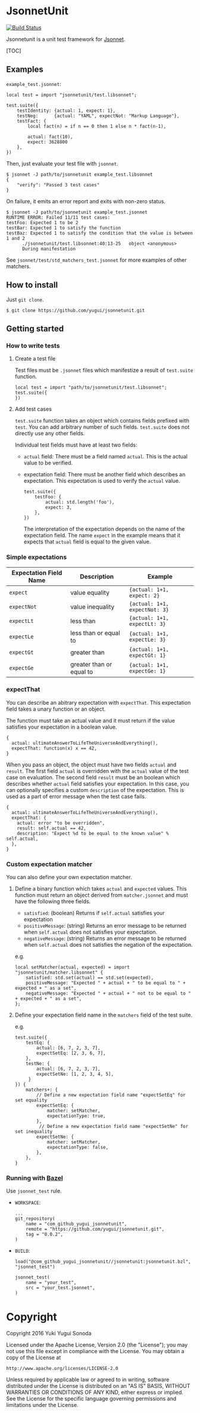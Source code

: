 # JsonnetUnit

[![Build Status](https://travis-ci.org/yugui/jsonnetunit.svg?branch=master)](https://travis-ci.org/yugui/jsonnetunit)

Jsonnetunit is a unit test framework for [Jsonnet](http://jsonnet.org/).

[TOC]

## Examples

`example_test.jsonnet`:
```jsonnet
local test = import "jsonnetunit/test.libsonnet";

test.suite({
    testIdentity: {actual: 1, expect: 1},
    testNeg:      {actual: "YAML", expectNot: "Markup Language"},
    testFact: {
        local fact(n) = if n == 0 then 1 else n * fact(n-1),

        actual: fact(10),
        expect: 3628800
    },
})
```

Then, just evaluate your test file with `jsonnet`.
```console
$ jsonnet -J path/to/jsonnetunit example_test.libsonnet
{
    "verify": "Passed 3 test cases"
}
```

On failure, it emits an error report and exits with non-zero status.
```console
$ jsonnet -J path/to/jsonnetunit example_test.jsonnet
RUNTIME ERROR: Failed 11/11 test cases:
testFoo: Expected 1 to be 2
testBar: Expected 1 to satisfy the function
testBaz: Expected 1 to satisfy the condition that the value is between 1 and 2
      ./jsonnetunit/test.libsonnet:40:13-25   object <anonymous>
      During manifestation
```

See `jsonnet/test/std_matchers_test.jsonnet` for more examples of other matchers.

## How to install

Just `git clone`.

```console
$ git clone https://github.com/yugui/jsonnetunit.git
```

## Getting started

### How to write tests

1.  Create a test file

    Test files must be `.jsonnet` files which manifestize a result of `test.suite` function.

    ```jsonnet
    local test = import "path/to/jsonnetunit/test.libsonnet";
    test.suite({
    })
    ```

2.  Add test cases

    `test.suite` function takes an object which contains fields prefixed with `test`.
    You can add arbitrary number of such fields.  `test.suite` does not directly use any other fields.

    Individual test fields must have at least two fields:

    * `actual` field: There must be a field named `actual`. This is the actual value to be verified.
    * expectation field: There must be another field which describes an expectation.  This expectation is used to verify the `actual` value.

      ```jsonnet
      test.suite({
          testFoo: {
              actual: std.length('foo'),
              expect: 3,
          },
      })
      ```

      The interpretation of the expectation depends on the name of the expectation field. The name `expect` in the example means that it expects that `actual` field is equal to the given value.

### Simple expectations

Expectation Field Name | Description               | Example
-----------------------|---------------------------|------------------------------
`expect`               | value equality            | `{actual: 1+1, expect: 2}`
`expectNot`            | value inequality          | `{actual: 1+1, expectNot: 3}`
`expectLt`             | less than                 | `{actual: 1+1, expectLt: 3}`
`expectLe`             | less than or equal to     | `{actual: 1+1, expectLe: 3}`
`expectGt`             | greater than              | `{actual: 1+1, expectGt: 1}`
`expectGe`             | greater than or equal to  | `{actual: 1+1, expectGe: 1}`

### expectThat

You can describe an abitrary expectation with `expectThat`.
This expectation field takes a unary function or an object.

The function must take an actual value and it must return if the value satisfies your expectation in a boolean value.

```jsonnet
{
  actual: ultimateAnswerToLifeTheUniverseAndEverything(),
  expectThat: function(x) x == 42,
}
```

When you pass an object, the object must have two fields `actual` and `result`.
The first field `actual` is overridden with the `actual` value of the test case on evaluation.
The second field `result` must be an boolean which describes whether `actual` field satisfies your expectation.
In this case, you can optionally specifies a custom `description` of the expectation.  This is used as a part of error message when the test case fails.

```jsonnet
{
  actual: ultimateAnswerToLifeTheUniverseAndEverything(),
  expectThat: {
    actual: error "to be overridden",
    result: self.actual == 42,
    description: "Expect %d to be equal to the known value" % self.actual,
  },
}
```

### Custom expectation matcher

You can also define your own expectation matcher.

1.  Define a binary function which takes `actual` and `expected` values. This function must return an object
    derived from `matcher.jsonnet` and must have the following three fields.

    * `satisfied`: (boolean) Returns if `self.actual` satisfies your expectation
    * `positiveMessage`: (string) Returns an error message to be returned when `self.actual` does not satisfies your expectation.
    * `negativeMessage`: (string) Returns an error message to be returned when `self.actual` does not satisfies the negation of the expectation.

    e.g.
    ```jsonnet
    local setMatcher(actual, expected) = import "jsonnetunit/matcher.libsonnet" {
        satisfied: std.set(actual) == std.set(expected),
        positiveMessage: "Expected " + actual + " to be equal to " + expected + " as a set",
        negativeMessage: "Expected " + actual + " not to be equal to " + expected + " as a set",
    };
    ```
2.  Define your expectation field name in the `matchers` field of the test suite.

    e.g.
    ```jsonnet
    test.suite({
        testEq: {
            actual: [6, 7, 2, 3, 7],
            expectSetEq: [2, 3, 6, 7],
        },
        testNe: {
            actual: [6, 7, 2, 3, 7],
            expectSetNe: [1, 2, 3, 4, 5],
         }
    }) {
        matchers+: {
            // Define a new expectation field name "expectSetEq" for set equality
            expectSetEq: {
                matcher: setMatcher,
                expectationType: true,
            },
             // Define a new expectation field name "expectSetNe" for set inequality
            expectSetNe: {
                matcher: setMatcher,
                expectationType: false,
            },
        },
    }
    ```
    
### Running with [Bazel](https://bazel.build/)
Use `jsonnet_test` rule.
* `WORKSPACE`:
  
  ```bzl
  ...
  git_repository(
      name = "com_github_yugui_jsonnetunit",
      remote = "https://github.com/yugui/jsonnetunit.git",
      tag = "0.0.2",
  )
  ```
  
* `BUILD`:
  
  ```bzl
  load("@com_github_yugui_jsonnetunit//jsonnetunit:jsonnetunit.bzl", "jsonnet_test")
  
  jsonnet_test(
      name = "your_test",
      src = "your_test.jsonnet",
  )   
  ```

# Copyright

Copyright 2016 Yuki Yugui Sonoda

Licensed under the Apache License, Version 2.0 (the "License");
you may not use this file except in compliance with the License.
You may obtain a copy of the License at

    http://www.apache.org/licenses/LICENSE-2.0

Unless required by applicable law or agreed to in writing, software
distributed under the License is distributed on an "AS IS" BASIS,
WITHOUT WARRANTIES OR CONDITIONS OF ANY KIND, either express or implied.
See the License for the specific language governing permissions and
limitations under the License.
